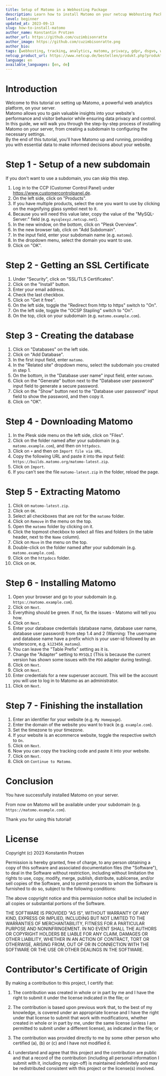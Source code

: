 ```yaml
---
title: Setup of Matomo in a Webhosting Package
description: Learn how to install Matomo on your netcup Webhosting Package to track your website visitors without violating their privacy.
level: beginner
updated_at: 2023-09-13
slug: how-to-install-matomo
author_name: Konstantin Protzen
author_url: https://github.com/cuzimbisonratte
author_image: https://github.com/cuzimbisonratte.png
author_bio:
tags: [webhosting, tracking, analytics, matomo, privacy, gdpr, dsgvo, website, homepage,]
netcup_product_url: https://www.netcup.de/bestellen/produkt.php?produkt=3319
language: en
available_languages: [en, de]
---
```


# Introduction

Welcome to this tutorial on setting up Matomo, a powerful web analytics platform, on your server.  
Matomo allows you to gain valuable insights into your website's performance and visitor behavior while ensuring data privacy and control.  
In this guide, we will walk you through the step-by-step process of installing Matomo on your server, from creating a subdomain to configuring the necessary settings.  
By the end of this tutorial, you'll have Matomo up and running, providing you with essential data to make informed decisions about your website.

# Step 1 - Setup of a new subdomain

If you don't want to use a subdomain, you can skip this step.

1. Log in to the CCP (Customer Control Panel) under https://www.customercontrolpanel.de.
2. On the left side, click on "Products".
3. If you have multiple products, select the one you want to use by clicking on the magnifying glass symbol next to it.
4. Because you will need this value later, copy the value of the "MySQL-Server:" field (e.g. `mysqlexyz.netcup.net`).
5. In the new window, on the bottom, click on "Plesk Overview".
6. In the new browser tab, click on "Add Subdomain".
7. In the input field, enter your subdomain name (e.g. `matomo`).
8. In the dropdown menu, select the domain you want to use.
9. Click on "OK".

# Step 2 - Getting an SSL Certificate

1. Under "Security", click on "SSL/TLS Certificates".
2. Click on the "Install" button.
3. Enter your email address.
4. Check the last checkbox.
5. Click on "Get it free".
6. On the left side, toggle the "Redirect from http to https" switch to "On".
7. On the left side, toggle the "OCSP Stapling" switch to "On".
8. On the top, click on your subdomain (e.g. `matomo.example.com`).

# Step 3 - Creating the database

1. Click on "Databases" on the left side.
2. Click on "Add Database".
3. In the first input field, enter `matomo`.
4. In the "Related site" dropdown menu, select the subdomain you created in step 1.
5. On the bottom, in the "Database user name" input field, enter `matomo`.
6. Click on the "Generate" button next to the "Database user password" input field to generate a secure password.
7. Click on the "Show" button next to the "Database user password" input field to show the password, and then copy it.
8. Click on "OK".

# Step 4 - Downloading Matomo

1. In the Plesk side menu on the left side, click on "Files".
2. Click on the folder named after your subdomain (e.g. `matomo.example.com`), and then on `httpdocs`.
3. Click on `+` and then on `Import file via URL`.
4. Copy the following URL and paste it into the input field: `https://builds.matomo.org/matomo-latest.zip`.
5. Click on `Import`.
6. If you can't see the file `matomo-latest.zip` in the folder, reload the page.

# Step 5 - Extracting Matomo

1. Click on `matomo-latest.zip`.
2. Click on `OK`.
3. Select all checkboxes that are not for the `matomo` folder.
4. Click on `Remove` in the menu on the top.
5. Open the `matomo` folder by clicking on it.
6. Click the topmost checkbox to select all files and folders (in the table header, next to the `Name` column).
7. Click on `Move` in the menu on the top.
8. Double-click on the folder named after your subdomain (e.g. `matomo.example.com`).
9. Click on the `httpdocs` folder.
10. Click on `OK`.

# Step 6 - Installing Matomo

1. Open your browser and go to your subdomain (e.g. `https://matomo.example.com`).
2. Click on `Next`.
3. Everything should be green. If not, fix the issues - Matomo will tell you how.
4. Click on `Next`.
5. Enter your database credentials (database name, database user name, database user password) from step 1.4 and 2 (Warning: The username and database name have a prefix which is your user-id followed by an underscore, e.g. `k123456_matomo`).
6. You can leave the "Table Prefix" setting as it is.
7. Change the "Adapter" setting to `MYSQLI` (This is because the current version has shown some issues with the `PDO` adapter during testing).
8. Click on `Next`.
9. Click on `Next`.
10. Enter credentials for a new superuser account. This will be the account you will use to log in to Matomo as an administrator.
11. Click on `Next`.

# Step 7 - Finishing the installation

1. Enter an identifier for your website (e.g. `My Homepage`).
2. Enter the domain of the website you want to track (e.g. `example.com`).
3. Set the timezone to your timezone.
4. If your website is an ecommerce website, toggle the respective switch to `On`.
5. Click on `Next`.
6. Now you can copy the tracking code and paste it into your website.
7. Click on `Next`.
8. Click on `Continue to Matomo`.

# Conclusion

You have successfully installed Matomo on your server.

From now on Matomo will be available under your subdomain (e.g. `https://matomo.example.com`).

Thank you for using this tutorial!

# License

Copyright (c) 2023 Konstantin Protzen

Permission is hereby granted, free of charge, to any person obtaining a copy of this software and associated documentation files (the "Software"), to deal in the Software without restriction, including without limitation the rights to use, copy, modify, merge, publish, distribute, sublicense, and/or sell copies of the Software, and to permit persons to whom the Software is furnished to do so, subject to the following conditions:

The above copyright notice and this permission notice shall be included in all copies or substantial portions of the Software.

THE SOFTWARE IS PROVIDED "AS IS", WITHOUT WARRANTY OF ANY KIND, EXPRESS OR IMPLIED, INCLUDING BUT NOT LIMITED TO THE WARRANTIES OF MERCHANTABILITY, FITNESS FOR A PARTICULAR PURPOSE AND NONINFRINGEMENT. IN NO EVENT SHALL THE AUTHORS OR COPYRIGHT HOLDERS BE LIABLE FOR ANY CLAIM, DAMAGES OR OTHER LIABILITY, WHETHER IN AN ACTION OF CONTRACT, TORT OR OTHERWISE, ARISING FROM, OUT OF OR IN CONNECTION WITH THE SOFTWARE OR THE USE OR OTHER DEALINGS IN THE SOFTWARE.

# Contributor's Certificate of Origin

By making a contribution to this project, I certify that:

1.  The contribution was created in whole or in part by me and I have the right to submit it under the license indicated in the file; or

2.  The contribution is based upon previous work that, to the best of my knowledge, is covered under an appropriate license and I have the right under that license to submit that work with modifications, whether created in whole or in part by me, under the same license (unless I am permitted to submit under a different license), as indicated in the file; or

3.  The contribution was provided directly to me by some other person who certified (a), (b) or (c) and I have not modified it.

4.  I understand and agree that this project and the contribution are public and that a record of the contribution (including all personal information I submit with it, including my sign-off) is maintained indefinitely and may be redistributed consistent with this project or the license(s) involved.
